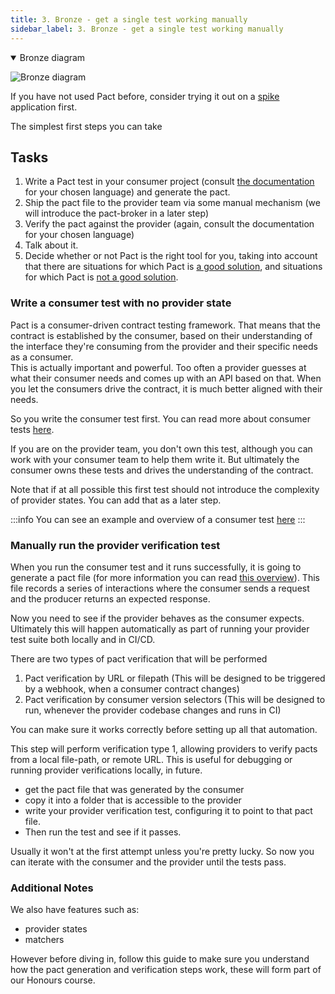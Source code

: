 ```yaml
---
title: 3. Bronze - get a single test working manually
sidebar_label: 3. Bronze - get a single test working manually
---
```


<details open>
  <summary>Bronze diagram</summary>

![Bronze diagram](images/bronze.png)
</details>

If you have not used Pact before, consider trying it out on a [spike](https://en.wikipedia.org/wiki/Spike_%28software_development%29) application first.

The simplest first steps you can take

## Tasks

1. Write a Pact test in your consumer project \(consult [the documentation](/implementation_guides/cli) for your chosen language\) and generate the pact.
2. Ship the pact file to the provider team via some manual mechanism (we will introduce the pact-broker in a later step)
3. Verify the pact against the provider \(again, consult the documentation for your chosen language\)
4. Talk about it.
5. Decide whether or not Pact is the right tool for you, taking into account that there are situations for which Pact is [a good solution](/faq/#what-is-pact-good-for), and situations for which Pact is [not a good solution](/faq/#what-is-pact-not-good-for).

### Write a consumer test with no provider state

Pact is a consumer-driven contract testing framework. That means that the contract is established by the consumer, 
based on their understanding of the interface they're consuming from the provider and their specific needs as a consumer.  
This is actually important and powerful. Too often a provider guesses at what their consumer needs and comes up with an 
API based on that.   When you let the consumers drive the contract, it is much better aligned with their needs.

So you write the consumer test first.  You can read more about consumer tests [here](https://docs.pact.io/consumer).

If you are on the provider team, you don't own this test, although you can work with your consumer team to help them 
write it.  But ultimately the consumer owns these tests and drives the understanding of the contract.

Note that if at all possible this first test should not introduce the complexity of provider states. You can add that as a later step.

:::info
You can see an example and overview of a consumer test [here](https://docs.pact.io/5-minute-getting-started-guide#testing-the-order-web-consumer-project)
:::

### Manually run the provider verification test

When you run the consumer test and it runs successfully, it is going to generate a pact file (for more information you 
can read [this overview](https://docs.pact.io/getting_started/how_pact_works#consumer-testing)). This file records a series of interactions where the consumer sends a request and the producer returns an expected response.

Now you need to see if the provider behaves as the consumer expects. Ultimately this will happen automatically as 
part of running your provider test suite both locally and in CI/CD. 

There are two types of pact verification that will be performed

1. Pact verification by URL or filepath (This will be designed to be triggered by a webhook, when a consumer contract changes)
2. Pact verification by consumer version selectors (This will be designed to run, whenever the provider codebase changes and runs in CI)

You can make sure it works correctly before setting up all that automation.  

This step will perform verification type 1, allowing providers to verify pacts from a local file-path, or remote URL. This is useful for
debugging or running provider verifications locally, in future.

- get the pact file that was generated by the consumer
- copy it into a folder that is accessible to the provider
- write your provider verification test, configuring it to point to that pact file.
- Then run the test and see if it passes.

Usually it won't at the first attempt unless you're pretty lucky.  So now you can iterate with the consumer and the provider until the tests pass.

### Additional Notes

We also have features such as:

- provider states
- matchers

However before diving in, follow this guide to make sure you understand how the pact generation and verification steps work, these will form part of our Honours course.
